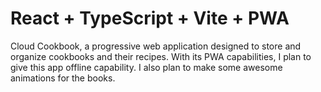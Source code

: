 # React + TypeScript + Vite + PWA

Cloud Cookbook, a progressive web application designed to store and organize cookbooks and their recipes. With its PWA capabilities, I plan to give this app offline capability. I also plan to make some awesome animations for the books.

